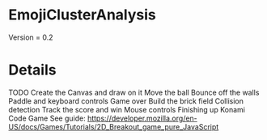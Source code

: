 # EmojiClusterAnalysis
Version = 0.2

# Details
TODO
Create the Canvas and draw on it
Move the ball
Bounce off the walls
Paddle and keyboard controls
Game over
Build the brick field
Collision detection
Track the score and win
Mouse controls
Finishing up
Konami Code Game
See guide: https://developer.mozilla.org/en-US/docs/Games/Tutorials/2D_Breakout_game_pure_JavaScript
